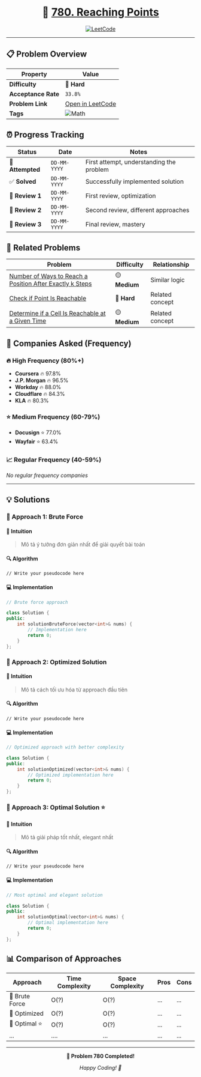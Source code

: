 <div align="center">

# 🧠 [780. Reaching Points](https://leetcode.com/problems/reaching-points/)

[![LeetCode](<https://img.shields.io/badge/LeetCode-Problem%20780-FFA116?style=for-the-badge&logo=leetcode&logoColor=white>)](https://leetcode.com/problems/reaching-points/)

</div>

---

## 📋 Problem Overview

| Property | Value |
|----------|-------|
| **Difficulty** | 🔴 **Hard** |
| **Acceptance Rate** | `33.8%` |
| **Problem Link** | [Open in LeetCode](https://leetcode.com/problems/reaching-points/) |
| **Tags** | ![Math](https://img.shields.io/badge/-Math-blue?style=flat-square) |
## ⏰ Progress Tracking

| Status | Date | Notes |
|--------|------|-------|
| 🎯 **Attempted** | `DD-MM-YYYY` | First attempt, understanding the problem |
| ✅ **Solved** | `DD-MM-YYYY` | Successfully implemented solution |
| 🔄 **Review 1** | `DD-MM-YYYY` | First review, optimization |
| 🔄 **Review 2** | `DD-MM-YYYY` | Second review, different approaches |
| 🔄 **Review 3** | `DD-MM-YYYY` | Final review, mastery |

## 🔗 Related Problems

| Problem | Difficulty | Relationship |
|---------|------------|-------------|
| [Number of Ways to Reach a Position After Exactly k Steps](https://leetcode.com/problems/number-of-ways-to-reach-a-position-after-exactly-k-steps/) | 🟡 **Medium** | Similar logic |
| [Check if Point Is Reachable](https://leetcode.com/problems/check-if-point-is-reachable/) | 🔴 **Hard** | Related concept |
| [Determine if a Cell Is Reachable at a Given Time](https://leetcode.com/problems/determine-if-a-cell-is-reachable-at-a-given-time/) | 🟡 **Medium** | Related concept |

## 🏢 Companies Asked (Frequency)

### 🔥 High Frequency (80%+)
- **Coursera** 🔥 97.8%
- **J.P. Morgan** 🔥 96.5%
- **Workday** 🔥 88.0%
- **Cloudflare** 🔥 84.3%
- **KLA** 🔥 80.3%

### ⭐ Medium Frequency (60-79%)
- **Docusign** ⭐ 77.0%
- **Wayfair** ⭐ 63.4%

### 📈 Regular Frequency (40-59%)
*No regular frequency companies*

---

## 💡 Solutions

### 🥉 Approach 1: Brute Force

#### 📝 Intuition
> Mô tả ý tưởng đơn giản nhất để giải quyết bài toán

#### 🔍 Algorithm
```pseudo
// Write your pseudocode here
```

#### 💻 Implementation

```cpp
// Brute force approach

class Solution {
public:
    int solutionBruteForce(vector<int>& nums) {
        // Implementation here
        return 0;
    }
};
```

### 🥈 Approach 2: Optimized Solution

#### 📝 Intuition
> Mô tả cách tối ưu hóa từ approach đầu tiên

#### 🔍 Algorithm
```pseudo
// Write your pseudocode here
```

#### 💻 Implementation

```cpp
// Optimized approach with better complexity

class Solution {
public:
    int solutionOptimized(vector<int>& nums) {
        // Optimized implementation here
        return 0;
    }
};
```

### 🥇 Approach 3: Optimal Solution ⭐

#### 📝 Intuition
> Mô tả giải pháp tốt nhất, elegant nhất

#### 🔍 Algorithm
```pseudo
// Write your pseudocode here
```

#### 💻 Implementation

```cpp
// Most optimal and elegant solution

class Solution {
public:
    int solutionOptimal(vector<int>& nums) {
        // Optimal implementation here
        return 0;
    }
};
```

## 📊 Comparison of Approaches

| Approach | Time Complexity | Space Complexity | Pros | Cons |
|----------|-----------------|------------------|------|------|
| 🥉 Brute Force | O(?) | O(?) | ... | ... |
| 🥈 Optimized   | O(?) | O(?) | ... | ... |
| 🥇 Optimal ⭐  | O(?) | O(?) | ... | ... |
|  ...            | .... | ... | ... | ... |

---

<div align="center">

**🎯 Problem 780 Completed!**

*Happy Coding! 🚀*

</div>
